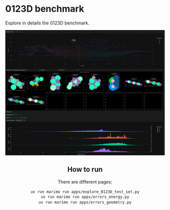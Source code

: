 # 0123D benchmark

Explore in details the 0123D benchmark.

<div align="center">
    <img src="img/example_app.png" alt="0123D-benchmark"  width=700>
<br>


## How to run

There are different pages:
```bash
uv run marimo run apps/explore_0123D_test_set.py
uv run marimo run apps/errors_energy.py
uv run marimo run apps/errors_geometry.py
```
